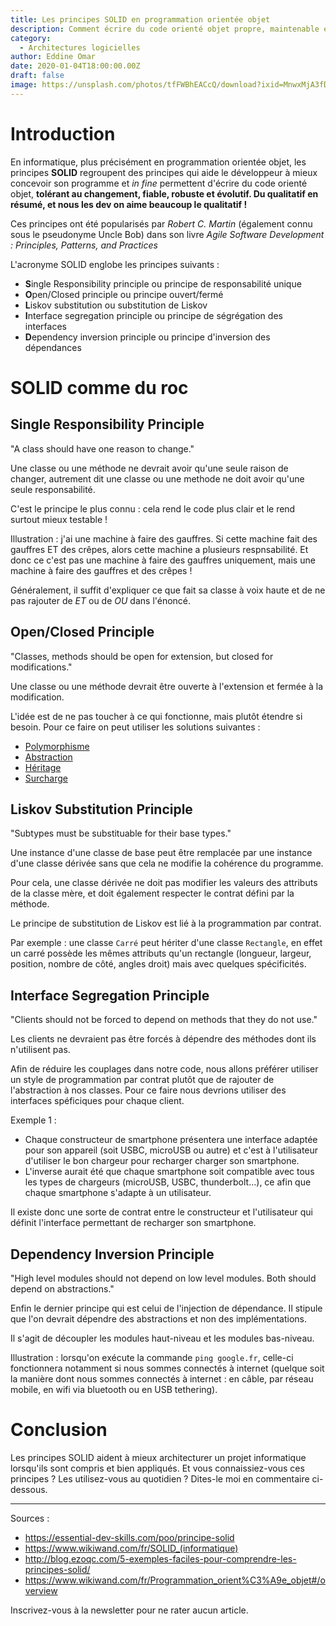 ```yaml
---
title: Les principes SOLID en programmation orientée objet
description: Comment écrire du code orienté objet propre, maintenable et extensible grâce aux principes SOLID ?
category:
  - Architectures logicielles
author: Eddine Omar
date: 2020-01-04T18:00:00.00Z
draft: false
image: https://unsplash.com/photos/tfFWBhEACcQ/download?ixid=MnwxMjA3fDB8MXxzZWFyY2h8OXx8cm9ja3xlbnwwfHx8fDE2NTk2NzQ4NDM&force=true&w=640
---
```


# Introduction

En informatique, plus précisément en programmation orientée objet, les principes **SOLID** regroupent des principes qui aide le développeur à mieux concevoir son programme et *in fine* permettent d'écrire du code orienté objet, **tolérant au changement, fiable, robuste et évolutif. Du qualitatif en résumé, et nous les dev on aime beaucoup le qualitatif !**

Ces principes ont été popularisés par *Robert C. Martin* (également connu sous le pseudonyme Uncle Bob) dans son livre *Agile Software Development : Principles, Patterns, and Practices*

L'acronyme SOLID englobe les principes suivants :
* **S**ingle Responsibility principle ou principe de responsabilité unique
* **O**pen/Closed principle ou principe ouvert/fermé
* **L**iskov substitution ou substitution de Liskov
* **I**nterface segregation principle ou principe de ségrégation des interfaces
* **D**ependency inversion principle ou principe d'inversion des dépendances

# SOLID comme du roc

## Single Responsibility Principle
"A class should have one reason to change."

Une classe ou une méthode ne devrait avoir qu'une seule raison de changer, autrement dit une classe ou une methode ne doit avoir qu'une seule responsabilité.

C'est le principe le plus connu : cela rend le code plus clair et le rend surtout mieux testable !

Illustration : j'ai une machine à faire des gauffres. Si cette machine fait des gauffres ET des crêpes, alors cette machine a plusieurs respnsabilité. Et donc ce c'est pas une machine à faire des gauffres uniquement, mais une machine à faire des gauffres et des crêpes !

Généralement, il suffit d'expliquer ce que fait sa classe à voix haute et de ne pas rajouter de *ET* ou de *OU* dans l'énoncé.


## Open/Closed Principle
"Classes, methods should be open for extension, but closed for modifications."

Une classe ou une méthode devrait être ouverte à l'extension et fermée à la modification. 

L'idée est de ne pas toucher à ce qui fonctionne, mais plutôt étendre si besoin.
Pour ce faire on peut utiliser les solutions suivantes :
* [Polymorphisme](https://www.wikiwand.com/fr/Polymorphisme_(informatique))
* [Abstraction](https://www.wikiwand.com/fr/Abstraction_(informatique))
* [Héritage](https://www.wikiwand.com/fr/H%C3%A9ritage_(informatique))
* [Surcharge](https://www.wikiwand.com/fr/Surcharge_de_fonction)

## Liskov Substitution Principle
"Subtypes must be substituable for their base types."

Une instance d'une classe de base peut être remplacée par une instance d'une classe dérivée sans que cela ne modifie la cohérence du programme.

Pour cela, une classe dérivée ne doit pas modifier les valeurs des attributs de la classe mère, et doit également respecter le contrat défini par la méthode.

Le principe de substitution de Liskov est lié à la programmation par contrat.

Par exemple : une classe `Carré` peut hériter d'une classe `Rectangle`, en effet un carré possède les mêmes attributs qu'un rectangle (longueur, largeur, position, nombre de côté, angles droit) mais avec quelques spécificités.

## Interface Segregation Principle
"Clients should not be forced to depend on methods that they do not use."

Les clients ne devraient pas être forcés à dépendre des méthodes dont ils n'utilisent pas.

Afin de réduire les couplages dans notre code, nous allons préférer utiliser un style de programmation par contrat plutôt que de rajouter de l'abstraction à nos classes. Pour ce faire nous devrions utiliser des interfaces spéficiques pour chaque client.

Exemple 1 : 
* Chaque constructeur de smartphone présentera une interface adaptée pour son appareil (soit USBC, microUSB ou autre) et c'est à l'utilisateur d'utiliser le bon chargeur pour recharger charger son smartphone.
* L'inverse aurait été que chaque smartphone soit compatible avec tous les types de chargeurs (microUSB, USBC, thunderbolt...), ce afin que chaque smartphone s'adapte à un utilisateur.

Il existe donc une sorte de contrat entre le constructeur et l'utilisateur qui définit l'interface permettant de recharger son smartphone.

## Dependency Inversion Principle
"High level modules should not depend on low level modules. Both should depend on abstractions."

Enfin le dernier principe qui est celui de l'injection de dépendance. Il stipule que l'on devrait dépendre des abstractions et non des implémentations.

Il s'agit de découpler les modules haut-niveau et les modules bas-niveau.

Illustration : lorsqu'on exécute la commande `ping google.fr`, celle-ci fonctionnera notamment si nous sommes connectés à internet (quelque soit la manière dont nous sommes connectés à internet : en câble, par réseau mobile, en wifi via bluetooth ou en USB tethering).

# Conclusion

Les principes SOLID aident à mieux architecturer un projet informatique lorsqu'ils sont compris et bien appliqués.
Et vous connaissiez-vous ces principes ? Les utilisez-vous au quotidien ? Dites-le moi en commentaire ci-dessous.

------------------------------------------

Sources :
* https://essential-dev-skills.com/poo/principe-solid
* https://www.wikiwand.com/fr/SOLID_(informatique)
* http://blog.ezoqc.com/5-exemples-faciles-pour-comprendre-les-principes-solid/
* https://www.wikiwand.com/fr/Programmation_orient%C3%A9e_objet#/overview

Inscrivez-vous à la newsletter pour ne rater aucun article.
